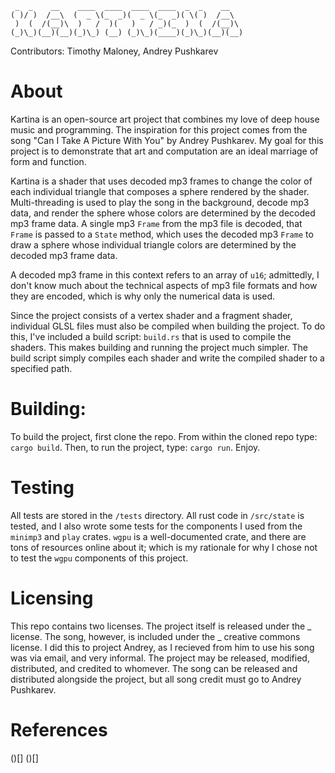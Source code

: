 ``` 
 _  _    __    ____  ____  ____  ____  _  _    __   
( )/ )  /__\  (  _ \(_  _)(  _ \(_  _)( \( )  /__\  
 )  (  /(__)\  )   /  )(   )   / _)(_  )  (  /(__)\ 
(_)\_)(__)(__)(_)\_) (__) (_)\_)(____)(_)\_)(__)(__)

```

Contributors: Timothy Maloney, Andrey Pushkarev

# About
Kartina is an open-source art project that combines my love of deep house music and programming. 
The inspiration for this project comes from the song "Can I Take A Picture With You" by Andrey Pushkarev. 
My goal for this project is to demonstrate that art and computation are an ideal marriage of form and function.

Kartina is a shader that uses decoded mp3 frames to change the color of each individual triangle that composes a sphere rendered by the shader. 
Multi-threading is used to play the song in the background, decode mp3 data, and render the sphere whose colors are determined by the decoded mp3 frame data. 
A single mp3 `Frame` from the mp3 file is decoded, that `Frame` is passed to a `State` method, which uses the decoded mp3 `Frame` to draw 
a sphere whose individual triangle colors are determined by the decoded mp3 frame data.

A decoded mp3 frame in this context refers to an array of `u16`; admittedly, I don't know much about the technical aspects of mp3 file formats and how they 
are encoded, which is why only the numerical data is used.

Since the project consists of a vertex shader and a fragment shader, individual GLSL files must also be compiled when building the project. 
To do this, I've included a build script: `build.rs` that is used to compile the shaders. This makes building and running the project much simpler.
The build script simply compiles each shader and write the compiled shader to a specified path.

# Building:
To build the project, first clone the repo. From within the cloned repo type: `cargo build`. Then, to run the project, type: `cargo run`.
Enjoy.

# Testing
All tests are stored in the `/tests` directory. All rust code in `/src/state` is tested, and I also wrote some tests for the components I used
from the `minimp3` and `play` crates. `wgpu` is a well-documented crate, and there are tons of resources online about it; which is my rationale for why I chose not to test
the `wgpu` components of this project.

# Licensing
This repo contains two licenses. The project itself is released under the _ license. The song, however, is included under the _ creative commons license. I did this to
project Andrey, as I recieved from him to use his song was via email, and very informal. The project may be released, modified, distributed, and credited to whomever. 
The song can be released and distributed alongside the project, but all song credit must go to Andrey Pushkarev.

# References
()[]
()[]
